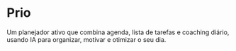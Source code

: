# Prio
Um planejador ativo que combina agenda, lista de tarefas e coaching diário, usando IA para organizar, motivar e otimizar o seu dia.
